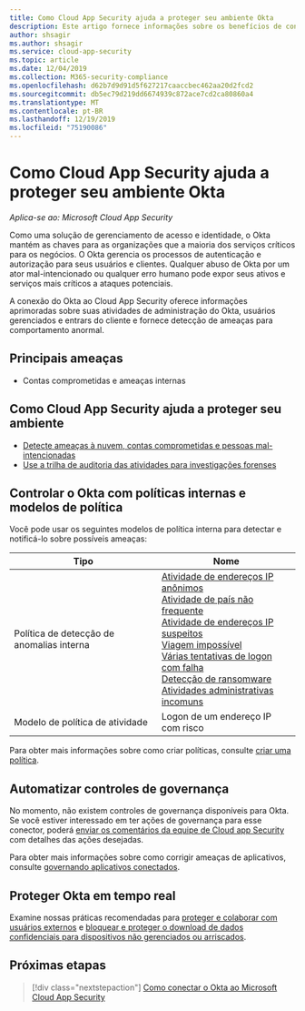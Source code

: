 ```yaml
---
title: Como Cloud App Security ajuda a proteger seu ambiente Okta
description: Este artigo fornece informações sobre os benefícios de conectar seu aplicativo Okta para Cloud App Security usando o conector de API para visibilidade e controle sobre o uso.
author: shsagir
ms.author: shsagir
ms.service: cloud-app-security
ms.topic: article
ms.date: 12/04/2019
ms.collection: M365-security-compliance
ms.openlocfilehash: d62b7d9d91d5f627217caaccbec462aa20d2fcd2
ms.sourcegitcommit: db5ec79d219dd6674939c872ace7cd2ca80860a4
ms.translationtype: MT
ms.contentlocale: pt-BR
ms.lasthandoff: 12/19/2019
ms.locfileid: "75190086"
---
```

# <a name="how-cloud-app-security-helps-protect-your-okta-environment"></a>Como Cloud App Security ajuda a proteger seu ambiente Okta

*Aplica-se ao: Microsoft Cloud App Security*

Como uma solução de gerenciamento de acesso e identidade, o Okta mantém as chaves para as organizações que a maioria dos serviços críticos para os negócios. O Okta gerencia os processos de autenticação e autorização para seus usuários e clientes. Qualquer abuso de Okta por um ator mal-intencionado ou qualquer erro humano pode expor seus ativos e serviços mais críticos a ataques potenciais.

A conexão do Okta ao Cloud App Security oferece informações aprimoradas sobre suas atividades de administração do Okta, usuários gerenciados e entrars do cliente e fornece detecção de ameaças para comportamento anormal.

## <a name="main-threats"></a>Principais ameaças

- Contas comprometidas e ameaças internas

## <a name="how-cloud-app-security-helps-to-protect-your-environment"></a>Como Cloud App Security ajuda a proteger seu ambiente

- [Detecte ameaças à nuvem, contas comprometidas e pessoas mal-intencionadas](best-practices.md#detect-cloud-threats-compromised-accounts-malicious-insiders-and-ransomware)
- [Use a trilha de auditoria das atividades para investigações forenses](best-practices.md#use-the-audit-trail-of-activities-for-forensic-investigations)

## <a name="control-okta-with-built-in-policies-and-policy-templates"></a>Controlar o Okta com políticas internas e modelos de política

Você pode usar os seguintes modelos de política interna para detectar e notificá-lo sobre possíveis ameaças:

| Tipo | Nome |
| ---- | ---- |
| Política de detecção de anomalias interna | [Atividade de endereços IP anônimos](anomaly-detection-policy.md#activity-from-anonymous-ip-addresses)<br />[Atividade de país não frequente](anomaly-detection-policy.md#activity-from-infrequent-country)<br />[Atividade de endereços IP suspeitos](anomaly-detection-policy.md#activity-from-suspicious-ip-addresses)<br />[Viagem impossível](anomaly-detection-policy.md#impossible-travel)<br />[Várias tentativas de logon com falha](anomaly-detection-policy.md#multiple-failed-login-attempts)<br />[Detecção de ransomware](anomaly-detection-policy.md#ransomware-activity)<br />[Atividades administrativas incomuns](anomaly-detection-policy.md#unusual-activities-by-user) |
| Modelo de política de atividade | Logon de um endereço IP com risco |

Para obter mais informações sobre como criar políticas, consulte [criar uma política](control-cloud-apps-with-policies.md#create-a-policy).

## <a name="automate-governance-controls"></a>Automatizar controles de governança

No momento, não existem controles de governança disponíveis para Okta. Se você estiver interessado em ter ações de governança para esse conector, poderá [enviar os comentários da equipe de Cloud app Security](support-and-ts.md#feedback) com detalhes das ações desejadas.

Para obter mais informações sobre como corrigir ameaças de aplicativos, consulte [governando aplicativos conectados](governance-actions.md).

## <a name="protect-okta-in-real-time"></a>Proteger Okta em tempo real

Examine nossas práticas recomendadas para [proteger e colaborar com usuários externos](best-practices.md#secure-collaboration-with-external-users-by-enforcing-real-time-session-controls) e [bloquear e proteger o download de dados confidenciais para dispositivos não gerenciados ou arriscados](best-practices.md#block-and-protect-download-of-sensitive-data-to-unmanaged-or-risky-devices).

## <a name="next-steps"></a>Próximas etapas

> [!div class="nextstepaction"]
> [Como conectar o Okta ao Microsoft Cloud App Security](connect-okta-to-microsoft-cloud-app-security.md)
